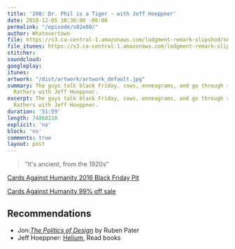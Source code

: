 ```yaml
---
title: '208: Dr. Phil is a Tiger - with Jeff Hoeppner'
date: 2018-12-05 10:30:00 -06:00
permalink: "/episode/s02e08/"
author: Whatevertown
file: https://s3.ca-central-1.amazonaws.com/lodgment-remark-slipshod/s02e08.mp3
file_itunes: https://s3.ca-central-1.amazonaws.com/lodgment-remark-slipshod/s02e08.m4a
stitcher: 
soundcloud: 
googleplay: 
itunes: 
artwork: "/dist/artwork/artwork_default.jpg"
summary: The guys talk black Friday, cows, enneagrams, and go through some Would You
  Rathers with Jeff Hoeppner.
excerpt: The guys talk black Friday, cows, enneagrams, and go through some Would You
  Rathers with Jeff Hoeppner.
duration: '51:59'
length: 74868110
explicit: 'no'
block: 'no'
comments: true
layout: post
---
```


> "It's ancient, from the 1920s"

[Cards Against Humanity 2016 Black Friday Pit](https://www.businessinsider.com/cards-against-humanity-watch-hole-in-the-ground-money-pit-black-friday-2016-11)

[Cards Against Humanity 99% off sale](https://www.99percentoffsale.com/)

## Recommendations
- Jon:[*The Politics of Design*](http://thepoliticsofdesign.com/about-the-book) by Ruben Pater
- Jeff Hoeppner: [Helium](https://www.heliumgroup.ca), Read books
